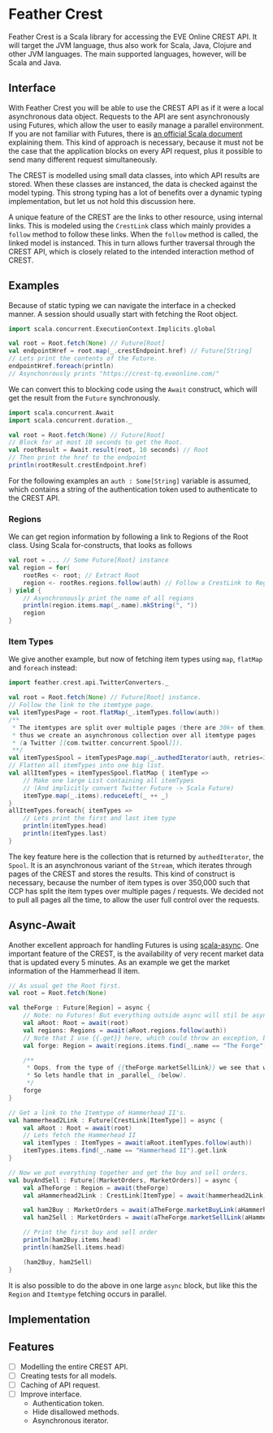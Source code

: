 Feather Crest
=============
Feather Crest is a Scala library for accessing the EVE Online CREST API.
It will target the JVM language, thus also work for Scala, Java, Clojure and other JVM languages.
The main supported languages, however, will be Scala and Java.

## Interface
With Feather Crest you will be able to use the CREST API as if it were a local asynchronous data object.
Requests to the API are sent asynchronously using Futures,
which allow the user to easily manage a parallel environment.
If you are not familiar with Futures, there is [an official Scala document](http://docs.scala-lang.org/overviews/core/futures.html) explaining them.
This kind of approach is necessary,
because it must not be the case that the application blocks on every API request,
plus it possible to send many different request simultaneously.

The CREST is modelled using small data classes, into which API results are stored.
When these classes are instanced, the data is checked against the model typing.
This strong typing has a lot of benefits over a dynamic typing implementation,
but let us not hold this discussion here.

A unique feature of the CREST are the links to other resource, using internal links.
This is modeled using the `CrestLink` class which mainly provides a `follow` method to follow these links.
When the `follow` method is called, the linked model is instanced.
This in turn allows further traversal through the CREST API,
which is closely related to the intended interaction method of CREST.

## Examples
Because of static typing we can navigate the interface in a checked manner.
A session should usually start with fetching the Root object.
```scala
import scala.concurrent.ExecutionContext.Implicits.global

val root = Root.fetch(None) // Future[Root]
val endpointHref = root.map(_.crestEndpoint.href) // Future[String]
// Lets print the contents of the Future.
endpointHref.foreach(println)
// Asynchonrously prints "https://crest-tq.eveonline.com/"
```

We can convert this to blocking code using the `Await` construct,
which will get the result from the `Future` synchronously.
```scala
import scala.concurrent.Await
import scala.concurrent.duration._

val root = Root.fetch(None) // Future[Root]
// Block for at most 10 seconds to get the Root.
val rootResult = Await.result(root, 10 seconds) // Root
// Then print the href to the endpoint
println(rootResult.crestEndpoint.href)
```

For the following examples an `auth : Some[String]` variable is assumed,
which contains a string of the authentication token used to authenticate to the CREST API.

### Regions
We can get region information by following a link to Regions of the Root class.
Using Scala for-constructs, that looks as follows
```scala
val root = ... // Some Future[Root] instance
val region = for(
	rootRes <- root; // Extract Root
	region <- rootRes.regions.follow(auth) // Follow a CrestLink to Regions
) yield {
	// Asynchronously print the name of all regions
	println(region.items.map(_.name).mkString(", "))
	region
}
```

### Item Types
We give another example, but now of fetching item types using `map`, `flatMap` and `foreach` instead:
```scala
import feather.crest.api.TwitterConverters._

val root = Root.fetch(None) // Future[Root] instance.
// Follow the link to the itemtype page.
val itemTypesPage = root.flatMap(_.itemTypes.follow(auth))
/**
 * The itemtypes are split over multiple pages (there are 30k+ of them),
 * thus we create an asynchronous collection over all itemtype pages
 * (a Twitter [[com.twitter.concurrent.Spool]]).
 **/
val itemTypesSpool = itemTypesPage.map(_.authedIterator(auth, retries=3))
// Flatten all itemTypes into one big list.
val allItemTypes = itemTypesSpool.flatMap { itemType =>
	// Make one large List containing all itemTypes
	// (And implicitly convert Twitter Future -> Scala Future)
	itemType.map(_.items).reduceLeft(_ ++ _)
}
allItemTypes.foreach{ itemTypes =>
	// Lets print the first and last item type
	println(itemTypes.head)
	println(itemTypes.last)
}
```
The key feature here is the collection that is returned by `authedIterator`, the `Spool`.
It is an asynchronous variant of the `Stream`, which iterates through pages of the CREST and stores the results.
This kind of construct is necessary, because the number of item types is over 350,000
such that CCP has split the item types over multiple pages / requests.
We decided not to pull all pages all the time, to allow the user full control over the requests.

## Async-Await
Another excellent approach for handling Futures is using [scala-async](https://github.com/scala/async).
One important feature of the CREST, is the availability of very recent market data
that is updated every 5 minutes.
As an example we get the market information of the Hammerhead II item.
```scala
// As usual get the Root first.
val root = Root.fetch(None)

val theForge : Future[Region] = async {
	// Note: no Futures! But everything outside async will stil be asynchronous.
	val aRoot: Root = await(root)
	val regions: Regions = await(aRoot.regions.follow(auth))
	// Note that I use {{.get}} here, which could throw an exception, but simplifies this example.
	val forge: Region = await(regions.items.find(_.name == "The Forge").get.link.follow(auth))

	/**
	 * Oops, from the type of {{theForge.marketSellLink}} we see that we need an CrestLink[ItemType].
	 * So lets handle that in _parallel_ (below).
	 */
	forge
}

// Get a link to the Itemtype of Hammerhead II's.
val hammerhead2Link : Future[CrestLink[ItemType]] = async {
	val aRoot : Root = await(root)
	// Lets fetch the Hammerhead II
	val itemTypes : ItemTypes = await(aRoot.itemTypes.follow(auth))
	itemTypes.items.find(_.name == "Hammerhead II").get.link
}

// Now we put everything together and get the buy and sell orders.
val buyAndSell : Future[(MarketOrders, MarketOrders)] = async {
	val aTheForge : Region = await(theForge)
	val aHammerhead2Link : CrestLink[ItemType] = await(hammerhead2Link)

	val ham2Buy : MarketOrders = await(aTheForge.marketBuyLink(aHammerhead2Link).follow(auth))
	val ham2Sell : MarketOrders = await(aTheForge.marketSellLink(aHammerhead2Link).follow(auth))

	// Print the first buy and sell order
	println(ham2Buy.items.head)
	println(ham2Sell.items.head)

	(ham2Buy, ham2Sell)
}
```

It is also possible to do the above in one large `async` block,
but like this the `Region` and `Itemtype` fetching occurs in parallel.

## Implementation

## Features
- [ ] Modelling the entire CREST API.
- [ ] Creating tests for all models.
- [ ] Caching of API request.
- [ ] Improve interface.
	- Authentication token.
	- Hide disallowed methods.
	- Asynchronous iterator.
